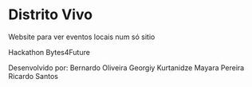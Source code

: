 
# Distrito Vivo

Website para ver eventos locais num só sitio

Hackathon Bytes4Future

Desenvolvido por:
Bernardo Oliveira
Georgiy Kurtanidze
Mayara Pereira
Ricardo Santos

